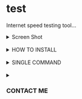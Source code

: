 # test
Internet speed testing tool... 

<details id="missing-code-coverage">
<summary>Screen Shot</summary>
 When Your Data On
<img src="ss/Screenshot_20220605-074118.jpg" class="center" alt="ss"></img>
When Your Data Off
<img src="ss/Screenshot_20220605-073620.jpg" class="center" alt="ss"></img>
</details><br>
<details id="missing-code-coverage">
<summary>HOW TO INSTALL</summary>
<li>apt update && apt upgrade</li>
<li>git clone https://github.com/RS-YAAD/test</li>
<li>cd test </li>
<li>chmod +x test.sh </li>
<li>./test.sh </li></details><br>

<details id="missing-code-coverage">
<summary>SINGLE COMMAND</summary>
<li>git clone https://github.com/RS-YAAD/test && cd test && chmod +x test.sh && ./test.sh </li>
</details><br>
<details id="missing-code-coverage">
<summary><h3>CONTACT ME</h3></summary><br>
<a href="https://www.facebook.com/its.rs.yaad"><img align="left" title="Facebook" alt="Facebook" width="30px" src="https://github.com/RS-YAAD/RS-YAAD/blob/main/pic/facebook.png" />FACEBOOK</a><br><br>
<a href="https://m.me/its.rs.yaad"><img align="left" title="Messenger" alt="Messenger" width="30px" src="https://github.com/RS-YAAD/RS-YAAD/blob/main/pic/messenger.png" />MESSENGER</a><br><br>                     
<a href="mailto: its.rs.yaad@gmail.com"><img align="left" title="Gmail" alt="Gmail" width="30px" src="https://github.com/RS-YAAD/RS-YAAD/blob/main/pic/gmail.png" />GMAIL</a><br><br>
<a href="https://github.com/RS-YAAD"><img align="left" title="Github" alt="Github" width="30px" src="https://github.com/RS-YAAD/RS-YAAD/blob/main/pic/github.png" />GITHUB</a>
</details>
